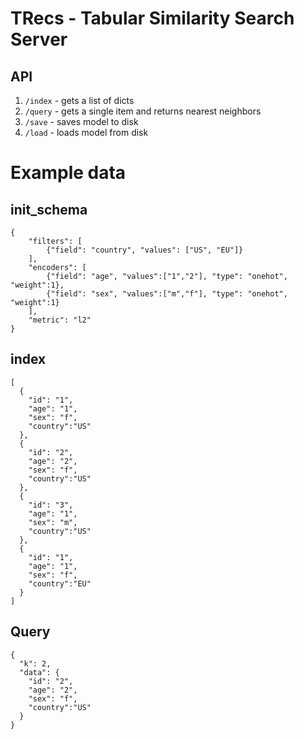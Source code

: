# TRecs - Tabular Similarity Search Server
## API

   1. `/index` - gets a list of dicts
   1. `/query` - gets a single item and returns nearest neighbors
   1. `/save`  - saves model to disk
   1. `/load`  - loads model from disk

# Example data
## init_schema
```
{
    "filters": [
        {"field": "country", "values": ["US", "EU"]}
    ],
    "encoders": [
        {"field": "age", "values":["1","2"], "type": "onehot", "weight":1},
        {"field": "sex", "values":["m","f"], "type": "onehot", "weight":1}
    ],
    "metric": "l2"
}
```

## index

```
[
  {
    "id": "1",
    "age": "1",
    "sex": "f",
    "country":"US"
  },
  {
    "id": "2",
    "age": "2",
    "sex": "f",
    "country":"US"
  },
  {
    "id": "3",
    "age": "1",
    "sex": "m",
    "country":"US"
  },
  {
    "id": "1",
    "age": "1",
    "sex": "f",
    "country":"EU"
  }
]
```
## Query
```
{
  "k": 2,
  "data": {
    "id": "2",
    "age": "2",
    "sex": "f",
    "country":"US"
  }
}
```
